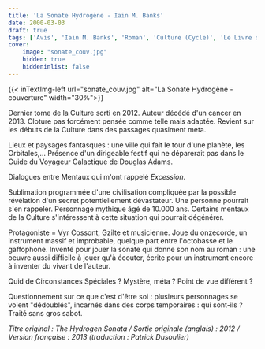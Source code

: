 ```yaml
---
title: 'La Sonate Hydrogène - Iain M. Banks'
date: 2000-03-03
draft: true
tags: ['Avis', 'Iain M. Banks', 'Roman', 'Culture (Cycle)', 'Le Livre de Poche', 'SFFF']
cover: 
    image: "sonate_couv.jpg"
    hidden: true
    hiddeninlist: false
---
```


{{< inTextImg-left url="sonate_couv.jpg" alt="La Sonate Hydrogène - couverture" width="30%">}}

Dernier tome de la Culture sorti en 2012. Auteur décédé d'un cancer en 2013. Cloture pas forcément pensée comme telle mais adaptée. Revient sur les débuts de la Culture dans des passages quasiment meta. 

Lieux et paysages fantasques : une ville qui fait le tour d'une planète, les Orbitales,... Présence d'un dirigeable festif qui ne déparerait pas dans le Guide du Voyageur Galactique de Douglas Adams. 

Dialogues entre Mentaux qui m'ont rappelé *Excession*.

Sublimation programmée d'une civilisation compliquée par la possible révélation d'un secret potentiellement dévastateur. Une personne pourrait s'en rappeler. Personnage mythique âgé de 10.000 ans. Certains mentaux de la Culture s'intéressent à cette situation qui pourrait dégénérer. 

Protagoniste = Vyr Cossont, Gzilte et musicienne. Joue du onzecorde, un instrument massif et improbable, quelque part entre l'octobasse et le gaffophone. Inventé pour jouer la sonate qui donne son nom au roman : une oeuvre aussi difficile à jouer qu'à écouter, écrite pour un instrument encore à inventer du vivant de l'auteur. 

Quid de Circonstances Spéciales ? Mystère, méta ? Point de vue différent ? 

Questionnement sur ce que c'est d'être soi : plusieurs personnages se voient "dédoublés", incarnés dans des corps temporaires : qui sont-ils ? Traité sans gros sabot.  






*Titre original : The Hydrogen Sonata / Sortie originale (anglais) : 2012 / Version française : 2013 (traduction : Patrick Dusoulier)*